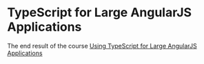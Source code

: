# TypeScript for Large AngularJS Applications
The end result of the course [Using TypeScript for Large AngularJS Applications](https://app.pluralsight.com/library/courses/using-typescript-large-angularjs-apps/table-of-contents)
